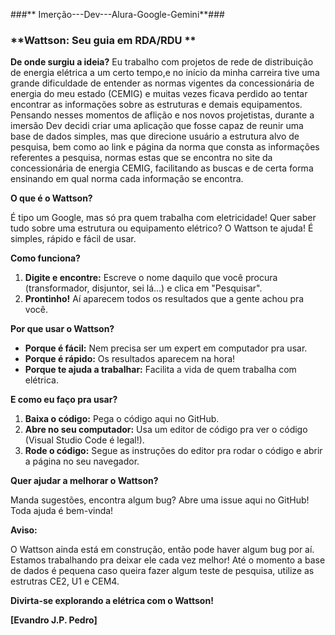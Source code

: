  ###** Imerção---Dev---Alura-Google-Gemini**###

### **Wattson: Seu guia em RDA/RDU ** ###

**De onde surgiu a ideia?**
Eu trabalho com projetos de rede de distribuição de energia elétrica a um certo tempo,e no início da minha carreira tive uma grande dificuldade de entender as normas vigentes da concessionária de energia do meu estado (CEMIG) e muitas vezes ficava perdido ao tentar encontrar as informações sobre as estruturas e demais equipamentos.
Pensando nesses momentos de aflição e nos novos projetistas, durante a imersão Dev decidi criar uma aplicação que fosse capaz de reunir uma base de dados simples, mas que direcione usuário a estrutura alvo de pesquisa, bem como ao link e página da norma que consta as informações referentes a pesquisa, normas estas que se encontra no site da concessionária de energia CEMIG, facilitando as buscas e de certa forma ensinando em qual norma cada informação se encontra.


**O que é o Wattson?**

É tipo um Google, mas só pra quem trabalha com eletricidade!  Quer saber tudo sobre uma estrutura ou equipamento elétrico? O Wattson te ajuda! É simples, rápido e fácil de usar.

**Como funciona?**

1. **Digite e encontre:** Escreve o nome daquilo que você procura (transformador, disjuntor, sei lá...) e clica em "Pesquisar".
2. **Prontinho!** Aí aparecem todos os resultados que a gente achou pra você.

**Por que usar o Wattson?**

* **Porque é fácil:** Nem precisa ser um expert em computador pra usar.
* **Porque é rápido:** Os resultados aparecem na hora!
* **Porque te ajuda a trabalhar:** Facilita a vida de quem trabalha com elétrica.

**E como eu faço pra usar?**

1. **Baixa o código:** Pega o código aqui no GitHub.
2. **Abre no seu computador:** Usa um editor de código pra ver o código (Visual Studio Code é legal!).
3. **Rode o código:** Segue as instruções do editor pra rodar o código e abrir a página no seu navegador.

**Quer ajudar a melhorar o Wattson?**

Manda sugestões, encontra algum bug? Abre uma issue aqui no GitHub! Toda ajuda é bem-vinda!

**Aviso:** 

O Wattson ainda está em construção, então pode haver algum bug por aí. Estamos trabalhando pra deixar ele cada vez melhor!
Até o momento a base de dados é pequena caso queira fazer algum teste de pesquisa, utilize as estrutras CE2, U1 e CEM4.

**Divirta-se explorando a elétrica com o Wattson!**

**[Evandro J.P. Pedro]**





